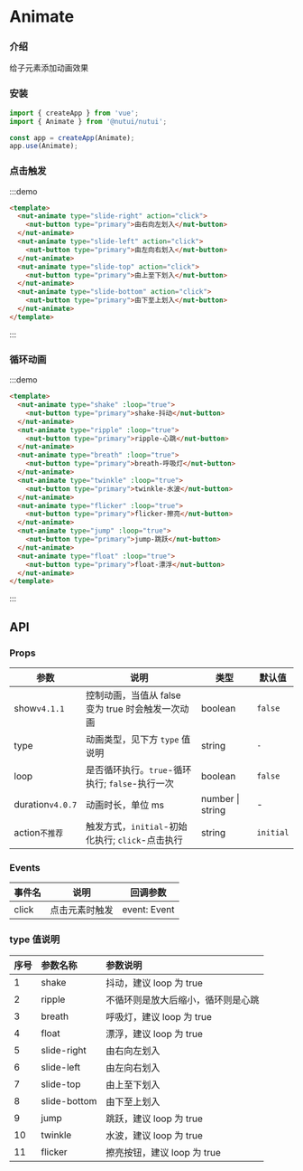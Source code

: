 # Animate

### 介绍

给子元素添加动画效果

### 安装

```javascript
import { createApp } from 'vue';
import { Animate } from '@nutui/nutui';

const app = createApp(Animate);
app.use(Animate);
```

### 点击触发

:::demo

```html
<template>
  <nut-animate type="slide-right" action="click">
    <nut-button type="primary">由右向左划入</nut-button>
  </nut-animate>
  <nut-animate type="slide-left" action="click">
    <nut-button type="primary">由左向右划入</nut-button>
  </nut-animate>
  <nut-animate type="slide-top" action="click">
    <nut-button type="primary">由上至下划入</nut-button>
  </nut-animate>
  <nut-animate type="slide-bottom" action="click">
    <nut-button type="primary">由下至上划入</nut-button>
  </nut-animate>
</template>
```

:::

### 循环动画

:::demo

```html
<template>
  <nut-animate type="shake" :loop="true">
    <nut-button type="primary">shake-抖动</nut-button>
  </nut-animate>
  <nut-animate type="ripple" :loop="true">
    <nut-button type="primary">ripple-心跳</nut-button>
  </nut-animate>
  <nut-animate type="breath" :loop="true">
    <nut-button type="primary">breath-呼吸灯</nut-button>
  </nut-animate>
  <nut-animate type="twinkle" :loop="true">
    <nut-button type="primary">twinkle-水波</nut-button>
  </nut-animate>
  <nut-animate type="flicker" :loop="true">
    <nut-button type="primary">flicker-擦亮</nut-button>
  </nut-animate>
  <nut-animate type="jump" :loop="true">
    <nut-button type="primary">jump-跳跃</nut-button>
  </nut-animate>
  <nut-animate type="float" :loop="true">
    <nut-button type="primary">float-漂浮</nut-button>
  </nut-animate>
</template>
```

:::

## API

### Props

| 参数             | 说明                                              | 类型             | 默认值    |
| ---------------- | ------------------------------------------------- | ---------------- | --------- |
| show`v4.1.1`     | 控制动画，当值从 false 变为 true 时会触发一次动画 | boolean          | `false`   |
| type             | 动画类型，见下方 `type` 值说明                    | string           | `-`       |
| loop             | 是否循环执行。`true`-循环执行; `false`-执行一次   | boolean          | `false`   |
| duration`v4.0.7` | 动画时长，单位 ms                                 | number \| string | -         |
| action`不推荐`   | 触发方式，`initial`-初始化执行; `click`-点击执行  | string           | `initial` |

### Events

| 事件名 | 说明           | 回调参数     |
| ------ | -------------- | ------------ |
| click  | 点击元素时触发 | event: Event |

### type 值说明

| 序号 | 参数名称     | 参数说明                           |
| :--- | :----------- | :--------------------------------- |
| 1    | shake        | 抖动，建议 loop 为 true            |
| 2    | ripple       | 不循环则是放大后缩小，循环则是心跳 |
| 3    | breath       | 呼吸灯，建议 loop 为 true          |
| 4    | float        | 漂浮，建议 loop 为 true            |
| 5    | slide-right  | 由右向左划入                       |
| 6    | slide-left   | 由左向右划入                       |
| 7    | slide-top    | 由上至下划入                       |
| 8    | slide-bottom | 由下至上划入                       |
| 9    | jump         | 跳跃，建议 loop 为 true            |
| 10   | twinkle      | 水波，建议 loop 为 true            |
| 11   | flicker      | 擦亮按钮，建议 loop 为 true        |
